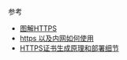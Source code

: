 

参考

- [图解HTTPS](https://www.cnblogs.com/zhuqil/archive/2012/07/23/2604572.html)
- [https 以及内网如何使用](https://blog.csdn.net/byg184244735/article/details/84433385)
- [HTTPS证书生成原理和部署细节](https://www.barretlee.com/blog/2015/10/05/how-to-build-a-https-server/)

